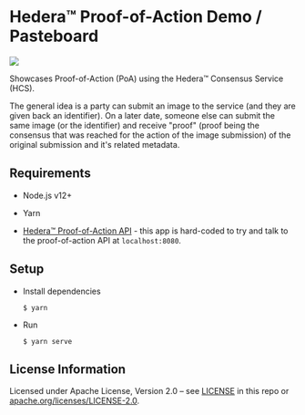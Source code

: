 # Hedera™ Proof-of-Action Demo / Pasteboard

![](https://img.shields.io/badge/maintenance-as--is-yellow)

Showcases Proof-of-Action (PoA) using the Hedera™ Consensus Service (HCS). 

The general idea is a party can submit an image to the service (and they are given back an identifier). 
On a later date, someone else can submit the same image (or the identifier) and receive "proof" (proof being the 
consensus that was reached for the action of the image submission) of the original
submission and it's related metadata.

## Requirements

* Node.js v12+

* Yarn
 
* [Hedera™ Proof-of-Action API](https://github.com/hashgraph/hedera-proof-of-action-api) - this app is hard-coded to 
  try and talk to the proof-of-action API at `localhost:8080`.

## Setup

* Install dependencies

  ```
  $ yarn
  ```

* Run

  ```
  $ yarn serve
  ```

## License Information

Licensed under Apache License,
Version 2.0 – see [LICENSE](LICENSE) in this repo
or [apache.org/licenses/LICENSE-2.0](http://www.apache.org/licenses/LICENSE-2.0).
